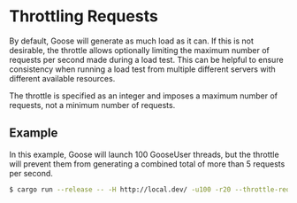 # Throttling Requests

By default, Goose will generate as much load as it can. If this is not desirable, the throttle allows optionally limiting the maximum number of requests per second made during a load test. This can be helpful to ensure consistency when running a load test from multiple different servers with different available resources.

The throttle is specified as an integer and imposes a maximum number of requests, not a minimum number of requests.

## Example

In this example, Goose will launch 100 GooseUser threads, but the throttle will prevent them from generating a combined total of more than 5 requests per second.

```bash
$ cargo run --release -- -H http://local.dev/ -u100 -r20 --throttle-requests 5
```
